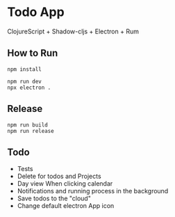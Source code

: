 # Todo App
ClojureScript + Shadow-cljs + Electron + Rum

## How to Run
```
npm install

npm run dev
npx electron .
```

## Release
```
npm run build
npm run release
```

## Todo
* Tests
* Delete for todos and Projects
* Day view When clicking calendar
* Notifications and running process in the background
* Save todos to the "cloud"
* Change default electron App icon
